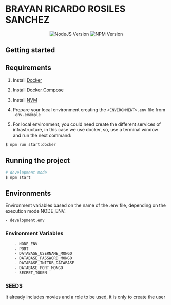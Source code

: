 # BRAYAN RICARDO ROSILES SANCHEZ

<p align="center">
  <img src="https://img.shields.io/badge/node.js-18.16.0-green" alt="NodeJS Version" />
  <img src="https://img.shields.io/badge/npm-9.5.1-red" alt="NPM Version" />
</p>

## Getting started

## Requirements

1. Install [Docker](https://docs.docker.com/get-docker/)
2. Install [Docker Compose](https://docs.docker.com/compose/install/)
3. Install [NVM](https://github.com/nvm-sh/nvm)

4. Prepare your local environment creating the `<ENVIRONMENT>.env` file from `.env.example`
5. For local environment, you could need create the different services of infrastructure, in this case we use docker, so, use a terminal window and run the next command:

```bash
$ npm run start:docker
```

## Running the project

```bash
# development mode
$ npm start
```

## Environments

Environment variables based on the name of the .env file, depending on the execution mode NODE_ENV.

```
- development.env
```

### Environment Variables

```bash
    - NODE_ENV
    - PORT
    - DATABASE_USERNAME_MONGO
    - DATABASE_PASSWORD_MONGO
    - DATABASE_INITDB_DATABASE
    - DATABASE_PORT_MONGO
    - SECRET_TOKEN
```

### SEEDS

It already includes movies and a role to be used, it is only to create the user
